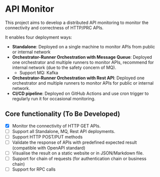 # API Monitor
This project aims to develop a distributed API monitoring to monitor the connectivity and correctness of HTTP/PRC APIs.

It enables four deployment ways:
- **Standalone**: Deployed on a single machine to monitor APIs from public or internal network
- **Orchestrator-Runner Orchestration with Message Queue**: Deployed one orchestrator and multiple runners to monitor APIs, recommend for internal network (due to the safety concern of MQ).
  - Support MQ: Kafka
- **Orchestrator-Runner Orchestration with Rest API**: Deployed one orchestrator and multiple runners to monitor APIs for public or internal network.
- **CI/CD pipeline**: Deployed on GitHub Actions and use cron trigger to regularly run it for occasional monitoring.

## Core functionality (To Be Developed)
- [x] Monitor the connectivity of HTTP GET APIs.
- [ ] Support all Standalone, MQ, Rest API deployments.
- [ ] Support HTTP POST/PUT methods
- [ ] Validate the response of APIs with predefined expected result (compatible with OpenAPI standard)
- [ ] Visualise the result on a static website or in JSON/Markdown file.
- [ ] Support for chain of requests (for authentication chain or business chain)
- [ ] Support for RPC calls